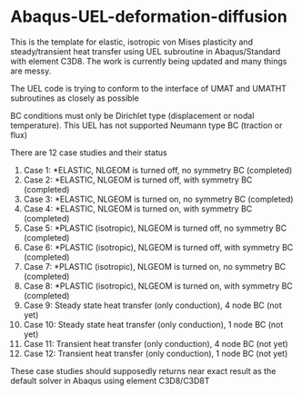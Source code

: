 # Abaqus-UEL-deformation-diffusion
This is the template for elastic, isotropic von Mises plasticity and steady/transient heat transfer using UEL subroutine in Abaqus/Standard with element C3D8. 
The work is currently being updated and many things are messy. 

The UEL code is trying to conform to the interface of UMAT and UMATHT subroutines as closely as possible

BC conditions must only be Dirichlet type (displacement or nodal temperature). This UEL has not supported Neumann type BC (traction or flux)

There are 12 case studies and their status
1) Case 1: *ELASTIC, NLGEOM is turned off, no symmetry BC (completed)
2) Case 2: *ELASTIC, NLGEOM is turned off, with symmetry BC (completed)
3) Case 3: *ELASTIC, NLGEOM is turned on, no symmetry BC (completed)
4) Case 4: *ELASTIC, NLGEOM is turned on, with symmetry BC (completed)
5) Case 5: *PLASTIC (isotropic), NLGEOM is turned off, no symmetry BC (completed)
6) Case 6: *PLASTIC (isotropic), NLGEOM is turned off, with symmetry BC (completed)
7) Case 7: *PLASTIC (isotropic), NLGEOM is turned on, no symmetry BC (completed)
8) Case 8: *PLASTIC (isotropic), NLGEOM is turned on, with symmetry BC (completed)
9) Case 9: Steady state heat transfer (only conduction), 4 node BC (not yet)
10) Case 10:  Steady state heat transfer (only conduction), 1 node BC (not yet)
11) Case 11: Transient heat transfer (only conduction), 4 node BC (not yet)
12) Case 12: Transient heat transfer (only conduction), 1 node BC (not yet)

These case studies should supposedly returns near exact result as the default solver in Abaqus using element C3D8/C3D8T


